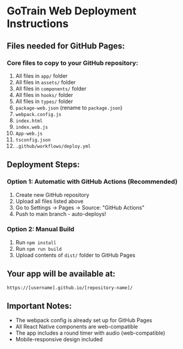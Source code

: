 # GoTrain Web Deployment Instructions

## Files needed for GitHub Pages:

### Core files to copy to your GitHub repository:
1. All files in `app/` folder
2. All files in `assets/` folder  
3. All files in `components/` folder
4. All files in `hooks/` folder
5. All files in `types/` folder
6. `package-web.json` (rename to `package.json`)
7. `webpack.config.js`
8. `index.html`
9. `index.web.js`
10. `App-web.js`
11. `tsconfig.json`
12. `.github/workflows/deploy.yml`

## Deployment Steps:

### Option 1: Automatic with GitHub Actions (Recommended)
1. Create new GitHub repository
2. Upload all files listed above
3. Go to Settings → Pages → Source: "GitHub Actions"
4. Push to main branch - auto-deploys!

### Option 2: Manual Build
1. Run `npm install` 
2. Run `npm run build`
3. Upload contents of `dist/` folder to GitHub Pages

## Your app will be available at:
`https://[username].github.io/[repository-name]/`

## Important Notes:
- The webpack config is already set up for GitHub Pages
- All React Native components are web-compatible
- The app includes a round timer with audio (web-compatible)
- Mobile-responsive design included